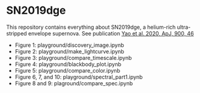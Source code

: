 # SN2019dge

This repository contains everything about SN2019dge, a helium-rich ultra-stripped envelope supernova. 
See publication [Yao et al. 2020, ApJ, 900, 46](https://iopscience.iop.org/article/10.3847/1538-4357/abaa3d)

- Figure 1: playground/discovery_image.ipynb
- Figure 2: playground/make_lightcurve.ipynb
- Figure 3: playground/compare_timescale.ipynb
- Figure 4: playground/blackbody_plot.ipynb   
- Figure 5: playground/compare_color.ipynb 
- Figure 6, 7, and 10: playground/spectral_part1.ipynb
- Figure 8 and 9: plaground/compare_spec.ipynb 
